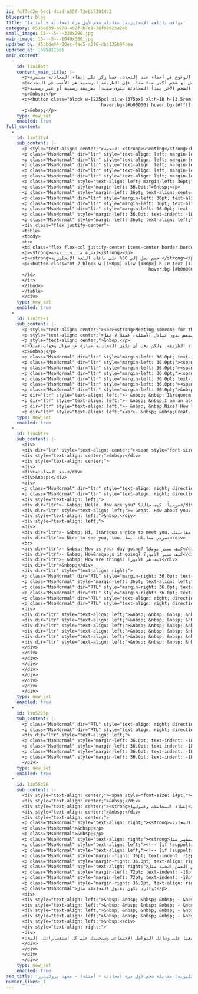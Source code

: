 ```yaml
---
id: fcf7ad2e-6ec1-4cad-a85f-73ebb53914c2
blueprint: blog
title: 'مواقف باللغة الإنجليزية: مقابلة شخص لأول مرة (محادثة + أمثلة)'
category: 0533e839-8978-492f-b7e9-38f69623a2eb
small_image: 15---5---330x290.jpg
main_image: 15---5---1040x360.jpg
updated_by: 45bbdef4-30ec-4ee5-a2f6-dbc135b94cea
updated_at: 1695811365
main_content:
  -
    id: liu10btt
    content_main_title: |-
      <p>المحادثة باللغة الإنجليزية ليس شيئاً مستحيلاً! المهم أن تكُن واثقاً ولا تخشي الوقوع في أخطاء عند التحدث، فقط ركز على إبقاء المحادثة مستمرة.</p>
      <p>تعتمد المحادثة باللغة الإنجليزية على مدى معرفتك بالشخص، فإذا كان شخص تُقابله لأول مرة أو صديق في العمل أو شخص أكبر منك سناً، فإن الطريقة الرسمية هي الأنسب في التحدث، &nbsp;بينما يُمكنك استخدام الطريقة غير الرسمية مع أشخاص في دائرة أصدقائك أو المقابلات في الأماكن غير الرسمية مثل الحفلات.&nbsp;</p>
      <p>ملحوظة: في بداية المحادثة من الأفضل أن تنتظر الشخص الآخر يبدأ المحادثة لترى سيبدأ بطريقة رسمية أو غير رسمية.</p>
      <p>&nbsp;</p>
      <p><button class="block w-[225px] xl:w-[375px] xl:h-10 h-[3.5rem] text-[14px] xl:text-[18px] !bg-[#8b0303] text-gray-200 rounded-lg
                                    hover:bg-[#b00000] hover:bg-[#fff] mx-auto" type="button"><a href="../../../blogs/possessive-adjectives-and-pronouns" target="_blank" rel="noopener"> ادرس صفات الملكية مجــانـاً مــن هــــنــــا</a></button></p>
      <p>&nbsp;</p>
    type: new_set
    enabled: true
full_content:
  -
    id: liu13fv4
    sub_content: |-
      <p style="text-align: center;">التحية <strong>Greeting</strong><br>التحية هي أفضل ما تبدأ به المحادثة، وتوجد طرق رسمية وطرق غير رسمية لإلقاء التحية باللغة الإنجليزية:<br><strong>Formal</strong> الطرق الرسمية</p>
      <p class="MsoNormal" dir="ltr" style="text-align: left; margin-left: 36pt; text-indent: -18pt;"><!-- [if !supportLists]--><span lang="EN" style="font-size: 14.0pt; line-height: 115%; font-family:  Somar Sans; mso-fareast-font-family:  Somar Sans; mso-bidi-font-family:  Somar Sans;"><span style="mso-list: Ignore;">-<span style="font: 7.0pt 'Times New Roman';">&nbsp;&nbsp;&nbsp;&nbsp;&nbsp;&nbsp;&nbsp;&nbsp; </span></span></span><!--[endif]--><span lang="EN" style="font-size: 14.0pt; line-height: 115%; font-family:  Somar Sans; mso-fareast-font-family:  Somar Sans; mso-bidi-font-family:  Somar Sans;">Hello. (</span><span dir="RTL" lang="AR-SA" style="font-size: 14.0pt; line-height: 115%; font-family: 'Times New Roman',serif; mso-ascii-font-family:  Somar Sans; mso-fareast-font-family:  Somar Sans; mso-hansi-font-family:  Somar Sans;">يُمكن أن تُستخدم في كل المواقف</span><span lang="EN" style="font-size: 14.0pt; line-height: 115%; font-family:  Somar Sans; mso-fareast-font-family:  Somar Sans; mso-bidi-font-family:  Somar Sans;">)</span></p>
      <p class="MsoNormal" dir="ltr" style="text-align: left; margin-left: 36pt; text-indent: -18pt;"><!-- [if !supportLists]--><span lang="EN" style="font-size: 14.0pt; line-height: 115%; font-family:  Somar Sans; mso-fareast-font-family:  Somar Sans; mso-bidi-font-family:  Somar Sans;"><span style="mso-list: Ignore;">-<span style="font: 7.0pt 'Times New Roman';">&nbsp;&nbsp;&nbsp;&nbsp;&nbsp;&nbsp;&nbsp;&nbsp; </span></span></span><!--[endif]--><span lang="EN" style="font-size: 14.0pt; line-height: 115%; font-family:  Somar Sans; mso-fareast-font-family:  Somar Sans; mso-bidi-font-family:  Somar Sans;">Good morning / afternoon / evening.</span></p>
      <p class="MsoNormal" dir="ltr" style="text-align: left; margin-left: 36pt; text-indent: -18pt;"><!-- [if !supportLists]--><span lang="EN" style="font-size: 14.0pt; line-height: 115%; font-family:  Somar Sans; mso-fareast-font-family:  Somar Sans; mso-bidi-font-family:  Somar Sans;"><span style="mso-list: Ignore;">-<span style="font: 7.0pt 'Times New Roman';">&nbsp;&nbsp;&nbsp;&nbsp;&nbsp;&nbsp;&nbsp;&nbsp; </span></span></span><!--[endif]--><span lang="EN" style="font-size: 14.0pt; line-height: 115%; font-family:  Somar Sans; mso-fareast-font-family:  Somar Sans; mso-bidi-font-family:  Somar Sans;">It&rsquo;s a pleasure to meet you. </span></p>
      <p class="MsoNormal" dir="ltr" style="text-align: left; margin-left: 36pt;"><span lang="EN" style="font-size: 14.0pt; line-height: 115%; font-family:  Somar Sans; mso-fareast-font-family:  Somar Sans; mso-bidi-font-family:  Somar Sans;"><span style="mso-spacerun: yes;">&nbsp;&nbsp;(Answer: The pleasure is all mine.)</span></span></p>
      <p class="MsoNormal" dir="ltr" style="text-align: left; margin-left: 36pt; text-indent: -18pt;"><!-- [if !supportLists]--><span lang="EN" style="font-size: 14.0pt; line-height: 115%; font-family:  Somar Sans; mso-fareast-font-family:  Somar Sans; mso-bidi-font-family:  Somar Sans;"><span style="mso-list: Ignore;">-<span style="font: 7.0pt 'Times New Roman';">&nbsp;&nbsp;&nbsp;&nbsp;&nbsp;&nbsp;&nbsp;&nbsp; </span></span></span><!--[endif]--><span lang="EN" style="font-size: 14.0pt; line-height: 115%; font-family:  Somar Sans; mso-fareast-font-family:  Somar Sans; mso-bidi-font-family:  Somar Sans;">It&rsquo;s nice to meet you.</span></p>
      <p class="MsoNormal" style="text-align: left; margin-left: 36pt;"><span lang="EN" style="font-size: 14.0pt; line-height: 115%; font-family:  Somar Sans; mso-fareast-font-family:  Somar Sans; mso-bidi-font-family:  Somar Sans;"><span style="mso-spacerun: yes;">&nbsp;</span>(Answer: Nice to meet you too / or You too)</span></p>
      <p class="MsoNormal" style="margin-left: 36.0pt;">&nbsp;</p>
      <p class="MsoNormal" style="margin-left: 36pt; text-align: center;"><span lang="EN" style="font-size: 14.0pt; line-height: 115%; font-family:  Somar Sans; mso-fareast-font-family:  Somar Sans; mso-bidi-font-family:  Somar Sans;"><strong>Informal </strong>الطرق غير الرسمية</span></p>
      <p class="MsoNormal" dir="ltr" style="margin-left: 36pt; text-align: left;"><span lang="EN" style="font-size: 14.0pt; line-height: 115%; font-family:  Somar Sans; mso-fareast-font-family:  Somar Sans; mso-bidi-font-family:  Somar Sans;">- &nbsp; &nbsp;Hi!<br>- &nbsp; &nbsp;Morning / afternoon / evening.<br>- &nbsp; &nbsp;What&rsquo;s up? = (How are you)<br></span></p>
      <p class="MsoNormal" dir="ltr" style="margin-left: 36pt; text-align: right;"><span lang="EN" style="font-size: 14.0pt; line-height: 115%; font-family:  Somar Sans; mso-fareast-font-family:  Somar Sans; mso-bidi-font-family:  Somar Sans;"><span dir="RTL" lang="AR-SA" style="font-size: 14.0pt; line-height: 115%; font-family: 'Times New Roman',serif; mso-ascii-font-family:  Somar Sans; mso-fareast-font-family:  Somar Sans; mso-hansi-font-family:  Somar Sans; mso-ansi-language: EN; mso-fareast-language: EN-US; mso-bidi-language: AR-SA;">ملحوظة</span><span dir="RTL" lang="AR-SA" style="font-size: 14.0pt; line-height: 115%; font-family:  Somar Sans; mso-fareast-font-family:  Somar Sans; mso-bidi-font-family:  Somar Sans; mso-ansi-language: EN; mso-fareast-language: EN-US; mso-bidi-language: AR-SA;">: </span><span dir="RTL" lang="AR-SA" style="font-size: 14.0pt; line-height: 115%; font-family: 'Times New Roman',serif; mso-ascii-font-family:  Somar Sans; mso-fareast-font-family:  Somar Sans; mso-hansi-font-family:  Somar Sans; mso-ansi-language: EN; mso-fareast-language: EN-US; mso-bidi-language: AR-SA;">لكي تُرحب بشخص تعرفه ولم تراه لمدة طويلة</span><span dir="RTL" lang="AR-SA" style="font-size: 14.0pt; line-height: 115%; font-family:  Somar Sans; mso-fareast-font-family:  Somar Sans; mso-bidi-font-family:  Somar Sans; mso-ansi-language: EN; mso-fareast-language: EN-US; mso-bidi-language: AR-SA;">:</span></span></p>
      <p class="MsoNormal" dir="ltr" style="margin-left: 36.0pt; text-indent: -18.0pt; mso-list: l0 level1 lfo1;">- &nbsp; &nbsp;Long time no see.</p>
      <p class="MsoNormal" style="margin-left: 36.0pt; text-indent: -18.0pt; mso-list: l0 level1 lfo1;">&nbsp;</p>
      <p class="MsoNormal" style="margin-left: 36pt; text-align: left;">&nbsp;</p>
      <div class="flex justify-center">
      <table>
      <tbody>
      <tr>
      <td class="flex flex-col justify-center items-center border border-black p-3 xl:w-[750px] md:w-[660px] w-[220px] md:text-lg text-[14px]">
      <p><strong>لفترة مـــحـــدودة</strong></p>
      <p><strong>خصم يصل إلي 50% على باقات اللغة الإنجليزية </strong></p>
      <p><button class="mt-2 block w-[150px] xl:w-[180px] h-10 text-[13px] xl:text-[16px] !bg-[#8b0303] text-gray-200 rounded-lg
                                                      hover:bg-[#b00000] hover:bg-[#fff] mx-auto" type="button"><a href="../../../../all-offers" target="_blank" rel="noopener">احصل علي خصم</a></button></p>
      </td>
      </tr>
      </tbody>
      </table>
      </div>
    type: new_set
    enabled: true
  -
    id: liu1tsk1
    sub_content: |-
      <p style="text-align: center;"><br><strong>Meeting someone for the first time</strong><br>مقابلة شخص للمرة الأولى</p>
      <p style="text-align: center;">عند مقابلة شخص لأول مرة لا تقل كل المعلومات عنك وراء بعضها البعض بدون تبادل الأسئلة، فمثلاً لا تقل:<br>Hello, my name is Faisal. &nbsp;I&rsquo;m from Riyadh in Saudi Arabia. I&rsquo;m 25 years old. I like swimming.</p>
      <p style="text-align: center;">&nbsp;</p>
      <p>لأنه ليس من الطبيعي التحدُث بهذه الطريقة، ولكن يجب أن تكون المحادثة عبارة عن سؤال وجواب،فمثلاً:</p>
      <p>&nbsp;</p>
      <p class="MsoNormal" dir="ltr" style="margin-left: 36.0pt; text-indent: -18.0pt; mso-list: l0 level1 lfo2;"><!-- [if !supportLists]--><span lang="EN" style="font-size: 14.0pt; line-height: 115%; font-family:  Somar Sans; mso-fareast-font-family:  Somar Sans; mso-bidi-font-family:  Somar Sans;"><span style="mso-list: Ignore;">-<span style="font: 7.0pt 'Times New Roman';">&nbsp;&nbsp;&nbsp;&nbsp;&nbsp;&nbsp;&nbsp;&nbsp; </span></span></span><!--[endif]--><span lang="EN" style="font-size: 14.0pt; line-height: 115%; font-family:  Somar Sans; mso-fareast-font-family:  Somar Sans; mso-bidi-font-family:  Somar Sans;">Hi. I&rsquo;m Faisal. </span><span dir="RTL" lang="AR-SA" style="font-size: 14.0pt; line-height: 115%; font-family: 'Times New Roman',serif; mso-ascii-font-family:  Somar Sans; mso-fareast-font-family:  Somar Sans; mso-hansi-font-family:  Somar Sans;">مرحباً أنا فيصل</span></p>
      <p class="MsoNormal" dir="ltr" style="margin-left: 36.0pt;"><span lang="EN" style="font-size: 14.0pt; line-height: 115%; font-family:  Somar Sans; mso-fareast-font-family:  Somar Sans; mso-bidi-font-family:  Somar Sans;">= Hi. I&rsquo;m Zaid. </span><span dir="RTL" lang="AR-SA" style="font-size: 14.0pt; line-height: 115%; font-family: 'Times New Roman',serif; mso-ascii-font-family:  Somar Sans; mso-fareast-font-family:  Somar Sans; mso-hansi-font-family:  Somar Sans;">مرحباً أنا زيد</span></p>
      <p class="MsoNormal" dir="ltr" style="margin-left: 36.0pt;"><span lang="EN" style="font-size: 14.0pt; line-height: 115%; font-family:  Somar Sans; mso-fareast-font-family:  Somar Sans; mso-bidi-font-family:  Somar Sans;">&nbsp;</span></p>
      <p class="MsoNormal" dir="ltr" style="margin-left: 36.0pt;"><span lang="EN" style="font-size: 14.0pt; line-height: 115%; font-family:  Somar Sans; mso-fareast-font-family:  Somar Sans; mso-bidi-font-family:  Somar Sans;">&nbsp;</span></p>
      <p class="MsoNormal" dir="ltr" style="margin-left: 36.0pt; text-indent: -18.0pt; mso-list: l1 level1 lfo1;"><!-- [if !supportLists]--><span lang="EN" style="font-size: 14.0pt; line-height: 115%; font-family:  Somar Sans; mso-fareast-font-family:  Somar Sans; mso-bidi-font-family:  Somar Sans;"><span style="mso-list: Ignore;">-<span style="font: 7.0pt 'Times New Roman';">&nbsp;&nbsp;&nbsp;&nbsp;&nbsp;&nbsp;&nbsp;&nbsp; </span></span></span><!--[endif]--><span lang="EN" style="font-size: 14.0pt; line-height: 115%; font-family:  Somar Sans; mso-fareast-font-family:  Somar Sans; mso-bidi-font-family:  Somar Sans;">Where are you from, Zaid?<span style="mso-spacerun: yes;">&nbsp; </span></span><span dir="RTL" lang="AR-SA" style="font-size: 14.0pt; line-height: 115%; font-family: 'Times New Roman',serif; mso-ascii-font-family:  Somar Sans; mso-fareast-font-family:  Somar Sans; mso-hansi-font-family:  Somar Sans;">من أين أنت يا زيد؟</span></p>
      <p class="MsoNormal" dir="ltr" style="margin-left: 36.0pt;"><span lang="EN" style="font-size: 14.0pt; line-height: 115%; font-family:  Somar Sans; mso-fareast-font-family:  Somar Sans; mso-bidi-font-family:  Somar Sans;">= Jeddah. How about you? </span><span dir="RTL" lang="AR-SA" style="font-size: 14.0pt; line-height: 115%; font-family: 'Times New Roman',serif; mso-ascii-font-family:  Somar Sans; mso-fareast-font-family:  Somar Sans; mso-hansi-font-family:  Somar Sans;">جدة، ماذا عنك؟</span></p>
      <p class="MsoNormal" dir="ltr" style="margin-left: 36.0pt;">&nbsp;</p>
      <p dir="ltr" style="text-align: left;">- &nbsp; &nbsp; I&rsquo;m from Riyadh. أنا من الرياض<br>= Great. And what do you do? رائع، وماذا تعمل؟</p>
      <p dir="ltr" style="text-align: left;">- &nbsp; &nbsp;I am an accountant. How about you? أنا محاسب، ماذا عنك؟<br>= I am a graphic designer. أنا مصمم جرافيك</p>
      <p dir="ltr" style="text-align: left;">- &nbsp; &nbsp;Nice! How long have you been doing that? رائع، منذ متى وأنت تفعل هذا؟<br>= For about two years now. لمدة سنتين من الآن</p>
      <p dir="ltr" style="text-align: left;"><br>- &nbsp; &nbsp;Great. It&rsquo;s a pleasure to meet you, Zaid. عظيم، يشرفني مقابلتك يا زيد<br>= Thank you. The pleasure is all mine. شكراً، الشرف لي</p>
    type: new_set
    enabled: true
  -
    id: liu4btsv
    sub_content: |-
      <div>
      <div dir="ltr" style="text-align: center;"><span style="font-size: 16px;"><strong>Starting a conversation</strong></span></div>
      <div style="text-align: center;">&nbsp;</div>
      <div style="text-align: center;">
      <div>
      <div>بدء المحادثة</div>
      <div>&nbsp;</div>
      <div>
      <p class="MsoNormal" dir="ltr" style="text-align: right; direction: ltr; unicode-bidi: embed;"><span lang="AR-SA" style="font-size: 14.0pt; line-height: 115%; font-family: 'Times New Roman',serif; mso-ascii-font-family:  Somar Sans; mso-fareast-font-family:  Somar Sans; mso-hansi-font-family:  Somar Sans; mso-highlight: white;">يُمكنك استخدام هذه الأسئلة لبدء المحادثة مع الشخص الآخر</span><span lang="AR-SA" style="font-size: 14.0pt; line-height: 115%; font-family:  Somar Sans; mso-fareast-font-family:  Somar Sans; mso-bidi-font-family:  Somar Sans; mso-highlight: white;">:</span></p>
      <p class="MsoNormal" dir="ltr" style="text-align: right; direction: ltr; unicode-bidi: embed;">&nbsp;</p>
      <div style="text-align: left;">
      <div dir="ltr">- &nbsp; Hello. How are you? مرحباً، كيف حالك؟</div>
      <div dir="ltr" style="text-align: left;">= Great. How about you? بخير، ماذا عنك؟</div>
      <div style="text-align: left;">&nbsp;</div>
      <div style="text-align: left;">
      <div>
      <div dir="ltr">- &nbsp; Hi, It&rsquo;s nice to meet you. مرحباً، تسرني مقابلتك</div>
      <div dir="ltr">= Nice to see you, too. تسرني مقابلك أيضاً</div>
      <br>
      <div dir="ltr">- &nbsp; How is your day going? كيف يسير يومك؟</div>
      <div dir="ltr">- &nbsp; How&rsquo;s it going? كيف تسير الأمور؟</div>
      <div dir="ltr">- &nbsp; How are things? كيف هي الأمور؟</div>
      <div dir="ltr">&nbsp;</div>
      <div dir="ltr" style="text-align: right;">
      <p class="MsoNormal" dir="RTL" style="margin-right: 36.0pt; text-align: right; direction: rtl; unicode-bidi: embed;"><span lang="AR-SA" style="font-size: 14.0pt; line-height: 115%; font-family: 'Times New Roman',serif; mso-ascii-font-family:  Somar Sans; mso-fareast-font-family:  Somar Sans; mso-hansi-font-family:  Somar Sans; mso-highlight: white;">الإجابة على هذه الأسئلة إما بتفاصيل يومك، وإما يُمكنك استخدام الرد الشائع وهو</span><span lang="AR-SA" style="font-size: 14.0pt; line-height: 115%; font-family:  Somar Sans; mso-fareast-font-family:  Somar Sans; mso-bidi-font-family:  Somar Sans; mso-highlight: white;">:</span></p>
      <p class="MsoNormal" style="margin-left: 36pt; text-align: left;"><span lang="EN" style="font-size: 14.0pt; line-height: 115%; font-family:  Somar Sans; mso-fareast-font-family:  Somar Sans; mso-bidi-font-family:  Somar Sans; mso-highlight: white;">It's going well, thanks for asking!</span></p>
      <p class="MsoNormal" dir="RTL" style="margin-right: 36.0pt; text-align: right; direction: rtl; unicode-bidi: embed;"><span lang="AR-SA" style="font-size: 14.0pt; line-height: 115%; font-family: 'Times New Roman',serif; mso-ascii-font-family:  Somar Sans; mso-fareast-font-family:  Somar Sans; mso-hansi-font-family:  Somar Sans; mso-highlight: white;">الأمور تسير بشكل جيد، شكراً لك على السؤال</span><span lang="AR-SA" style="font-size: 14.0pt; line-height: 115%; font-family:  Somar Sans; mso-fareast-font-family:  Somar Sans; mso-bidi-font-family:  Somar Sans; mso-highlight: white;">.</span></p>
      <p class="MsoNormal" dir="RTL" style="margin-right: 36.0pt; text-align: right; direction: rtl; unicode-bidi: embed;">&nbsp;</p>
      <p class="MsoNormal" dir="RTL" style="text-align: right; direction: rtl; unicode-bidi: embed;"><span lang="AR-SA" style="font-size: 14.0pt; line-height: 115%; font-family: 'Times New Roman',serif; mso-ascii-font-family:  Somar Sans; mso-fareast-font-family:  Somar Sans; mso-hansi-font-family:  Somar Sans; mso-highlight: white;">إليك بعض الأسئلة يُمكنك استخدامها لإبقاء المحادثة مستمرة وعند الإجابة يُمكنك استخدام ردودهم في إنشاء أسئلة جديدة لإستكمال المحادثة وهكذا</span><span lang="AR-SA" style="font-size: 14.0pt; line-height: 115%; font-family:  Somar Sans; mso-fareast-font-family:  Somar Sans; mso-bidi-font-family:  Somar Sans; mso-highlight: white;">:</span></p>
      <p class="MsoNormal" dir="RTL" style="text-align: right; direction: rtl; unicode-bidi: embed;">&nbsp;</p>
      <div>
      <div dir="ltr" style="text-align: left;">&nbsp; &nbsp; &nbsp; &nbsp; - &nbsp; What&rsquo;s your name? ما اسمك</div>
      <div dir="ltr" style="text-align: left;">&nbsp; &nbsp; &nbsp; &nbsp; - &nbsp; What do you do? ماذا تعمل</div>
      <div dir="ltr" style="text-align: left;">&nbsp; &nbsp; &nbsp; &nbsp; - &nbsp; Where are you from? من أين أنت</div>
      <div dir="ltr" style="text-align: left;">&nbsp; &nbsp; &nbsp; &nbsp; - &nbsp; How do you find the weather? ما رأيك في الطقس</div>
      <div dir="ltr" style="text-align: left;">&nbsp; &nbsp; &nbsp; &nbsp; - &nbsp; What&rsquo;s your role in the company? ما هو مركزك في الشركة</div>
      <div dir="ltr" style="text-align: left;">&nbsp; &nbsp; &nbsp; &nbsp; - &nbsp; Tell me more about your hobby. أخبرني أكثر عن هواياتك</div>
      </div>
      </div>
      </div>
      </div>
      </div>
      </div>
      </div>
      </div>
      </div>
    type: new_set
    enabled: true
  -
    id: liu5225p
    sub_content: |-
      <p class="MsoNormal" dir="RTL" style="text-align: right; direction: rtl; unicode-bidi: embed;"><span lang="AR-SA" style="font-size: 14.0pt; line-height: 115%; font-family: 'Times New Roman',serif; mso-ascii-font-family:  Somar Sans; mso-fareast-font-family:  Somar Sans; mso-hansi-font-family:  Somar Sans; mso-highlight: white;">سؤال الشخص عن أحواله أو يومه</span><span lang="AR-SA" style="font-size: 14.0pt; line-height: 115%; font-family:  Somar Sans; mso-fareast-font-family:  Somar Sans; mso-bidi-font-family:  Somar Sans; mso-highlight: white;">:</span></p>
      <p class="MsoNormal" dir="RTL" style="text-align: right; direction: rtl; unicode-bidi: embed;">&nbsp;</p>
      <div dir="ltr" style="text-align: left;">
      <p class="MsoNormal" style="margin-left: 36.0pt; text-indent: -18.0pt; mso-list: l0 level1 lfo1;"><!-- [if !supportLists]--><span lang="EN" style="font-size: 14.0pt; line-height: 115%; font-family:  Somar Sans; mso-fareast-font-family:  Somar Sans; mso-bidi-font-family:  Somar Sans; mso-highlight: white;"><span style="mso-list: Ignore;">-<span style="font: 7.0pt 'Times New Roman';">&nbsp;&nbsp;&nbsp;&nbsp;&nbsp;&nbsp;&nbsp;&nbsp; </span></span></span><!--[endif]--><span lang="EN" style="font-size: 14.0pt; line-height: 115%; font-family:  Somar Sans; mso-fareast-font-family:  Somar Sans; mso-bidi-font-family:  Somar Sans; mso-highlight: white;">How&rsquo;s your day going? </span><span dir="RTL" lang="AR-SA" style="font-size: 14.0pt; line-height: 115%; font-family: 'Times New Roman',serif; mso-ascii-font-family:  Somar Sans; mso-fareast-font-family:  Somar Sans; mso-hansi-font-family:  Somar Sans; mso-highlight: white;">كيف يسير يومك</span></p>
      <p class="MsoNormal" style="margin-left: 36.0pt; text-indent: -18.0pt; mso-list: l0 level1 lfo1;"><!-- [if !supportLists]--><span lang="EN" style="font-size: 14.0pt; line-height: 115%; font-family:  Somar Sans; mso-fareast-font-family:  Somar Sans; mso-bidi-font-family:  Somar Sans; mso-highlight: white;"><span style="mso-list: Ignore;">-<span style="font: 7.0pt 'Times New Roman';">&nbsp;&nbsp;&nbsp;&nbsp;&nbsp;&nbsp;&nbsp;&nbsp; </span></span></span><!--[endif]--><span lang="EN" style="font-size: 14.0pt; line-height: 115%; font-family:  Somar Sans; mso-fareast-font-family:  Somar Sans; mso-bidi-font-family:  Somar Sans; mso-highlight: white;">How&rsquo;s life? </span><span dir="RTL" lang="AR-SA" style="font-size: 14.0pt; line-height: 115%; font-family: 'Times New Roman',serif; mso-ascii-font-family:  Somar Sans; mso-fareast-font-family:  Somar Sans; mso-hansi-font-family:  Somar Sans; mso-highlight: white;">كيف حياتك</span></p>
      <p class="MsoNormal" style="margin-left: 36.0pt; text-indent: -18.0pt; mso-list: l0 level1 lfo1;"><!-- [if !supportLists]--><span lang="EN" style="font-size: 14.0pt; line-height: 115%; font-family:  Somar Sans; mso-fareast-font-family:  Somar Sans; mso-bidi-font-family:  Somar Sans; mso-highlight: white;"><span style="mso-list: Ignore;">-<span style="font: 7.0pt 'Times New Roman';">&nbsp;&nbsp;&nbsp;&nbsp;&nbsp;&nbsp;&nbsp;&nbsp; </span></span></span><!--[endif]--><span lang="EN" style="font-size: 14.0pt; line-height: 115%; font-family:  Somar Sans; mso-fareast-font-family:  Somar Sans; mso-bidi-font-family:  Somar Sans; mso-highlight: white;">Having a busy day? </span><span dir="RTL" lang="AR-SA" style="font-size: 14.0pt; line-height: 115%; font-family: 'Times New Roman',serif; mso-ascii-font-family:  Somar Sans; mso-fareast-font-family:  Somar Sans; mso-hansi-font-family:  Somar Sans; mso-highlight: white;">هل لديك يوم ممتلىء</span></p>
      <p class="MsoNormal" style="margin-left: 36.0pt; text-indent: -18.0pt; mso-list: l0 level1 lfo1;"><!-- [if !supportLists]--><span lang="EN" style="font-size: 14.0pt; line-height: 115%; font-family:  Somar Sans; mso-fareast-font-family:  Somar Sans; mso-bidi-font-family:  Somar Sans; mso-highlight: white;"><span style="mso-list: Ignore;">-<span style="font: 7.0pt 'Times New Roman';">&nbsp;&nbsp;&nbsp;&nbsp;&nbsp;&nbsp;&nbsp;&nbsp; </span></span></span><!--[endif]--><span lang="EN" style="font-size: 14.0pt; line-height: 115%; font-family:  Somar Sans; mso-fareast-font-family:  Somar Sans; mso-bidi-font-family:  Somar Sans; mso-highlight: white;">How&rsquo;s everything? </span><span dir="RTL" lang="AR-SA" style="font-size: 14.0pt; line-height: 115%; font-family: 'Times New Roman',serif; mso-ascii-font-family:  Somar Sans; mso-fareast-font-family:  Somar Sans; mso-hansi-font-family:  Somar Sans; mso-highlight: white;">كيف كل شيء</span></p>
      </div>
    type: new_set
    enabled: true
  -
    id: liu56z26
    sub_content: |-
      <div style="text-align: center;"><span style="font-size: 14pt;"><strong>Giving and Accepting Compliments</strong></span></div>
      <div style="text-align: center;">&nbsp;</div>
      <div style="text-align: center;"><strong>إعطاء المجاملات وقبولها</strong></div>
      <div style="text-align: center;">&nbsp;</div>
      <div style="text-align: center;">
      <p class="MsoNormal" style="text-align: right;"><strong>يُمكنك تقديم بعض المجاملات لإظهار اللطف وكسر حاجز الخجل في المحادثة.</strong></p>
      <p class="MsoNormal">&nbsp;</p>
      <p class="MsoNormal">&nbsp;</p>
      <p class="MsoNormal" style="text-align: right;"><strong>مجاملات عن المظهر مثل:</strong></p>
      <p class="MsoNormal" style="text-align: left;"><!-- [if !suppoltrists]--><span lang="EN"><span style="mso-list: Ignore;">-&nbsp; </span></span><span dir="ltr" lang="EN">That&rsquo;s a really nice shirt. </span>هذا قميص جميل<span dir="ltr" lang="EN">.</span></p>
      <p class="MsoNormal" style="text-align: left;"><!-- [if !suppoltrists]--><span lang="EN"><span style="mso-list: Ignore;">-&nbsp; </span></span>The color looks good on you / You look good in yellow.</p>
      <p class="MsoNormal" style="margin-right: 36pt; text-indent: -18pt; direction: ltr; unicode-bidi: embed; text-align: right;"><!-- [if !suppoltrists]--><span lang="EN"><span style="mso-list: Ignore;">-&nbsp;&nbsp;&nbsp;&nbsp;&nbsp;&nbsp;&nbsp;&nbsp; </span></span> <!--[endif]-->يبدو اللون جيدًا عليك/تبدو جيدًا باللون الأصفر.</p>
      <p class="MsoNormal" style="margin-right: 36.0pt; text-align: right; direction: ltr; unicode-bidi: embed;"><span lang="EN">&nbsp;</span></p>
      <p class="MsoNormal" style="text-align: right;">مجاملات عن العمل الجيد مثل:</p>
      <p class="MsoNormal" style="margin-left: 72pt; text-indent: -18pt; text-align: left;"><!-- [if !suppoltrists]--><span style="mso-list: Ignore;">-&nbsp;&nbsp;&nbsp;&nbsp;&nbsp;&nbsp;&nbsp;&nbsp; </span> <!--[endif]-->Nice work!</p>
      <p class="MsoNormal" style="margin-left: 72pt; text-indent: -18pt; text-align: left;"><!-- [if !suppoltrists]--><span style="mso-list: Ignore;">-&nbsp;&nbsp;&nbsp;&nbsp;&nbsp;&nbsp;&nbsp;&nbsp; </span> <!--[endif]-->Good job!</p>
      <p class="MsoNormal" style="margin-right: 36.0pt; text-align: right; direction: ltr; unicode-bidi: embed;">&nbsp;</p>
      <p class="MsoNormal">والرد يكون بقبول المجاملة مثل:</p>
      <div>
      <div style="text-align: left;">&nbsp; &nbsp; &nbsp; &nbsp; - &nbsp; Thank you. شكراً لك</div>
      <div style="text-align: left;">&nbsp; &nbsp; &nbsp; &nbsp; - &nbsp; Thank you for saying that. شكراً لك على قول هذا</div>
      <div style="text-align: left;">&nbsp; &nbsp; &nbsp; &nbsp; - &nbsp; I appreciate that. أنا أُقدر ذلك</div>
      <div style="text-align: left;">&nbsp; &nbsp; &nbsp; &nbsp; - &nbsp; Do you really think so? هل تعتقد ذلك فعلاً</div>
      <div style="text-align: left;">&nbsp;</div>
      <div style="text-align: right;">
      <div>
      <p>شاركنا في التعليقات بأي استفسار لديك أو تواصل معنا على وسائل التواصل الإجتماعي وسنجيبك على كل استفساراتك. إلى&nbsp;اللقاء في الدرس القادم.</p>
      </div>
      </div>
      </div>
      </div>
    type: new_set
    enabled: true
seo_title: 'مواقف باللغة الإنجليزية: مقابلة شخص لأول مرة (محادثة + أمثلة) - معهد بروليدرز'
number_likes: 1
---
```

